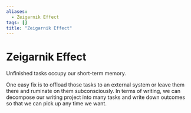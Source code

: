 ```yaml
---
aliases:
  - Zeigarnik Effect
tags: []
title: "Zeigarnik Effect"
---
```


# Zeigarnik Effect

Unfinished tasks occupy our short-term memory.

One easy fix is to offload those tasks to an external system or leave them there and ruminate on them subconsciously. In terms of writing, we can decompose our writing project into many tasks and write down outcomes so that we can pick up any time we want.